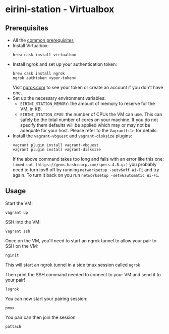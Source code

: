 # eirini-station - Virtualbox

## Prerequisites

* All the [common prerequisites](./README.md)
* Install Virtualbox:
  ```
  brew cask install virtualbox
  ```
* Install ngrok and set up your authentication token:
  ```
  brew cask install ngrok
  ngrok authtoken <your-token>
  ```
  Visit [ngrok.com](ngrok.com) to see your token or create an account if you don't have one.
* Set up the necessary environment variables:
  - `EIRINI_STATION_MEMORY`: the amount of memory to reserve for the VM, in KB.
  - `EIRINI_STATION_CPUS`: the number of CPUs the VM can use. This can safely be the total number of cores on your machine.
  If you do not specify them defaults will be applied which may or may not be adequate for your host. Please refer to the `Vagrantfile` for details.
* Install the `vagrant-vbguest` and `vagrant-disksize` plugins:
  ```
  vagrant plugin install vagrant-vbguest
  vagrant plugin install vagrant-disksize
  ```
  If the above command takes too long and fails with an error like this one:
  `timed out (https://gems.hashicorp.com/specs.4.8.gz)` you probably need to
  turn ipv6 off by running `networksetup -setv6off Wi-Fi` and try again. To
  turn it back on you run `networksetup -setv6automatic Wi-Fi`.

## Usage

Start the VM:

```
vagrant up
```

SSH into the VM:

```
vagrant ssh
```

Once on the VM, you'll need to start an ngrok tunnel to allow your pair to SSH on the VM:

```
nginit
```

This will start an ngrok tunnel in a side tmux session called `ngrok`

Then print the SSH command needed to connect to your VM and send it to your pair!

```
lsgrok
```

You can now start your pairing session:

```
pmux
```

You pair can then join the session:

```
pattach
```
